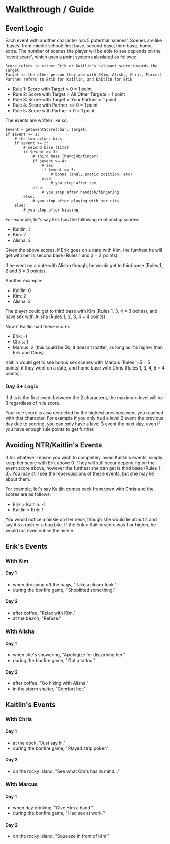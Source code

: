# Walkthrough / Guide

## Event Logic

Each event with another character has 5 potential 'scenes'.  Scenes are like 'bases' from middle school: first base, second base, third base, home, extra.  The number of scenes the player will be able to see depends on the 'event score', which uses a point system calculated as follows:

    Score refers to either Erik or Kaitlin's relevant score towards the Target
    Target is the other person they are with (Kim, Alisha, Chris, Marcus)
    Partner refers to Erik for Kaitlin, and Kaitlin for Erik

- Rule 1: Score with Target > 0 = 1 point
- Rule 2: Score with Target > All Other Targets = 1 point
- Rule 3: Score with Target > Your Partner = 1 point
- Rule 4: Score with Partner <= 0 = 1 point
- Rule 5: Score with Partner < 0 = 1 point

The events are written like so:

    $event = getEventScore(char, target)
    if $event >= 1:
        # the two actors kiss
        if $event >= 2:
            # second base (tits)
            if $event >= 3:
                # third base (handjob/finger)
                if $event >= 4:
                    # sex
                    if $event >= 5:
                        # bonus (anal, exotic position, etc)
                    else:
                        # you stop after sex
                else:
                    # you stop after handjob/fingering
            else:
                # you stop after playing with her tits
        else:
            # you stop after kissing

For example, let's say Erik has the following relationship scores:

- Kaitlin: 1
- Kim: 2
- Alisha: 3

Given the above scores, if Erik goes on a date with Kim, the furthest he will get with her is second base (Rules 1 and 3 = 2 points).

If he went on a date with Alisha though, he would get to third base (Rules 1, 2 and 3 = 3 points).

Another example:

- Kaitlin: 0
- Kim: 2
- Alisha: 3

The player could get to third base with Kim (Rules 1, 3, 4 = 3 points), and have sex with Alisha (Rules 1, 2, 3, 4 = 4 points)

Now if Kaitlin had these scores:

- Erik: -1
- Chris: 1
- Marcus: 2 (this could be 50, it doesn't matter, as long as it's higher than Erik and Chris)

Kaitlin would get to see bonus sex scenes with Marcus (Rules 1-5 = 5 points) if they went on a date, and home base with Chris (Rules 1, 3, 4, 5 = 4 points).

### Day 3+ Logic

If this is the first event between the 2 characters, the maximum level will be 3 regardless of rule score.

Your rule score is also restricted by the highest previous event you reached with that character.  For example if you only had a level 2 event the previous day due to scoring, you can only have a level 3 event the next day, even if you have enough rule points to get further.

## Avoiding NTR/Kaitlin's Events

If for whatever reason you wish to completely avoid Kaitlin's events, simply keep her score with Erik above 0.  They will still occur depending on the event score above, however the furthest she can get is third base (Rules 1-3).  You may still see the repercussions of these events, but she may lie about them.

For example, let's say Kaitlin comes back from town with Chris and the scores are as follows:

- Erik > Kaitlin: -1
- Kaitlin > Erik: 1

You would notice a hickie on her neck, though she would lie about it and say it's a rash or a bug bite.  If the Erik > Kaitlin score was 1 or higher, he would not even notice the hickie.

## Erik's Events

### With Kim

#### Day 1

- when dropping off the bags, "Take a closer look."
- during the bonfire game, "Shoplifted something."

#### Day 2

- after coffee, "Relax with Kim."
- at the beach, "Refuse."


### With Alisha

#### Day 1

- when she's showering, "Apologize for disturbing her."
- during the bonfire game, "Got a tattoo."

#### Day 2

- after coffee, "Go hiking with Alisha."
- in the storm shelter, "Comfort her."

## Kaitlin's Events

### With Chris

#### Day 1

- at the dock, "Just say hi."
- during the bonfire game, "Played strip poker."

#### Day 2

- on the rocky island, "See what Chris has in mind..."

### With Marcus

#### Day 1

- when day drinking, "Give Kim a hand."
- during the bonfire game, "Had sex at work."

#### Day 2

- on the rocky island, "Squeeze in front of him."
